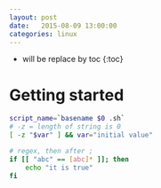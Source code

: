 ```yaml
---
layout: post
date:   2015-08-09 13:00:00
categories: linux
---
```

* will be replace by toc
{:toc}

# Getting started

~~~ bash
script_name=`basename $0 .sh`
# -z = length of string is 0
[ -z "$var" ] && var="initial value"

# regex, then after ;
if [[ "abc" == [abc]* ]]; then
    echo "it is true"
fi

~~~

